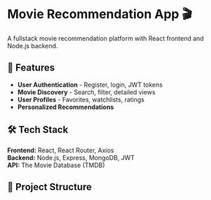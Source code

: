 # Movie Recommendation App 🎬

A fullstack movie recommendation platform with React frontend and Node.js backend.

## 🚀 Features
- **User Authentication** - Register, login, JWT tokens
- **Movie Discovery** - Search, filter, detailed views
- **User Profiles** - Favorites, watchlists, ratings
- **Personalized Recommendations**

## 🛠 Tech Stack
**Frontend:** React, React Router, Axios  
**Backend:** Node.js, Express, MongoDB, JWT  
**API:** The Movie Database (TMDB)

## 📁 Project Structure

